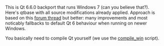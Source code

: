 This is Qt 6.6.0 backport that runs Windows 7 (can you believe that?). Here's qtbase with all source modifications already applied. 
Approach is based on this [forum thread](https://forum.qt.io/topic/133002/qt-creator-6-0-1-and-qt-6-2-2-running-on-windows-7/60) but better: many improvements and most noticably fallbacks to default Qt 6 behaviour when running on newer Windows.

You basically need to compile Qt yourself (we use the [compile_win](https://github.com/crystalidea/qt-build-tools/tree/master/6.6.0) script).
